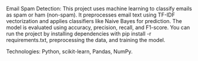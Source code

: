 Email Spam Detection:
This project uses machine learning to classify emails as spam or ham (non-spam). It preprocesses email text using TF-IDF vectorization and applies classifiers like Naive Bayes for prediction. The model is evaluated using accuracy, precision, recall, and F1-score. You can run the project by installing dependencies with pip install -r requirements.txt, preprocessing the data, and training the model.

Technologies: Python, scikit-learn, Pandas, NumPy.
